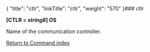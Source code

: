 {
    "title": "ctlr",
    "linkTitle": "ctlr",
    "weight": "570"
}### <span id="ctlr"></span>ctlr

**\[CTLR = *string8*\] OS**

Name of the communication controller.

[Return to Command index](../)
